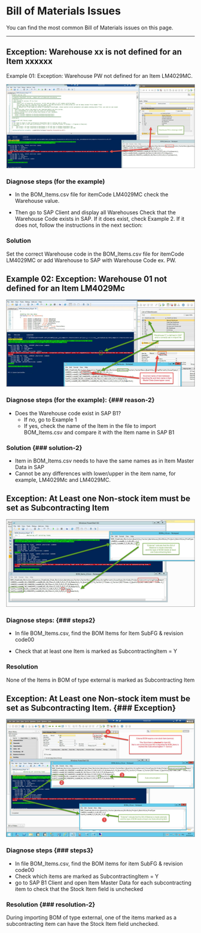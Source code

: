 # Bill of Materials Issues

You can find the most common Bill of Materials issues on this page.

---

## Exception: Warehouse xx is not defined for an Item xxxxxx

Example 01: Exception: Warehouse PW not defined for an  Item LM4029MC.

![Warehouse not defined for an Item](./media/warehouse-not-defined-for-item.png)

### Diagnose steps (for the example)

- In the BOM_Items.csv file for itemCode LM4029MC check the Warehouse value.

- Then go to SAP Client and display all Warehouses
Check that the Warehouse Code exists in SAP. If it does exist, check Example 2. If it does not, follow the instructions in the next section:

### Solution

Set the correct Warehouse code in the BOM_Items.csv file for itemCode LM4029MC or add Warehouse to SAP with Warehouse Code ex. PW.

## Example 02: Exception: Warehouse 01 not defined for an  Item LM4029Mc

![Warehouse not defined for an Item](./media/warehouse-not-defined-for-item-2.png)

### Diagnose steps (for the example): {### reason-2}

- Does the Warehouse code exist in SAP B1?
  - If no, go to Example 1
  - If yes, check the name of the Item in the file to import BOM_Items.csv and compare it with the Item name in SAP B1

### Solution {### solution-2}

- Item in BOM_Items.csv needs to have the same names as in Item Master Data in SAP
- Cannot be any differences with lower/upper in the item name, for example, LM4029Mc and LM4029MC.

## Exception: At Least one Non-stock item must be set as Subcontracting Item

![Subcontracting Item](./media/non-stock-item-subcontracting.png)

### Diagnose steps: {### steps2}

- In file BOM_Items.csv, find the BOM Items for Item SubFG & revision code00

- Check that at least one Item is marked as SubcontractingItem = Y

### Resolution

None of the Items in BOM of type external is marked as Subcontracting Item

## Exception: At Least one Non-stock item must be set as Subcontracting Item. {### Exception}

![Subcontracting Item](./media/non-stock-item-subcontracting-item-2.png)

### Diagnose steps {### steps3}

- In file BOM_Items.csv, find the BOM items for item SubFG & revision code00
- Check which items are marked as SubcontractingItem = Y
- go to SAP B1 Client and open Item Master Data for each subcontracting item to check that the Stock Item field is unchecked

### Resolution {### resolution-2}

During importing BOM of type external, one of the items marked as a subcontracting item can have the Stock Item field unchecked.
